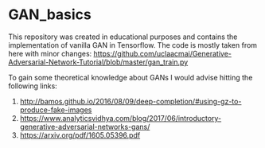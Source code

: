 # GAN_basics
This repository was created in educational purposes and contains the implementation of vanilla GAN in Tensorflow. The code is mostly taken from here with minor changes: 
https://github.com/uclaacmai/Generative-Adversarial-Network-Tutorial/blob/master/gan_train.py

To gain some theoretical knowledge about GANs I would advise hitting the following links:
1) http://bamos.github.io/2016/08/09/deep-completion/#using-gz-to-produce-fake-images
2) https://www.analyticsvidhya.com/blog/2017/06/introductory-generative-adversarial-networks-gans/
3) https://arxiv.org/pdf/1605.05396.pdf
